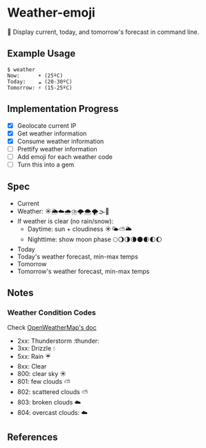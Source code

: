 # Weather-emoji
​:gem:​ Display current, today, and tomorrow's forecast in command line.

## Example Usage

```shell
$ weather
Now:  	  ☀️ (25ºC)
Today:    ☁️ (20-30ºC)
Tomorrow: ⚡️ (15-25ºC)
```

## Implementation Progress

- [x] Geolocate current IP
- [x] Get weather information
- [x] Consume weather information
- [ ] Prettify weather information
- [ ] Add emoji for each weather code
- [ ] Turn this into a gem

## Spec

- Current
- Weather: ☀️🌦☁️🌧⛈🌩🌨🌪🌫🌊
- If weather is clear (no rain/snow):
  - Daytime: sun + cloudiness ☀️🌤⛅️🌥
  - Nighttime: show moon phase 🌕🌖🌗🌘🌑🌒🌓🌔
- Today
- Today's weather forecast, min-max temps
- Tomorrow
- Tomorrow's weather forecast, min-max temps

## Notes

### Weather Condition Codes

Check [OpenWeatherMap's doc](https://openweathermap.org/weather-conditions)
- 2xx: Thunderstorm :thunder:
- 3xx: Drizzle :droplet:
- 5xx: Rain ​:umbrella:​
- 8xx: Clear
- 800: clear sky :sunny:
- 801: few clouds :partly_sunny:
- 802: scattered clouds :partly_sunny:
- 803: broken clouds :cloud:
- 804: overcast clouds: :cloud:

## References

